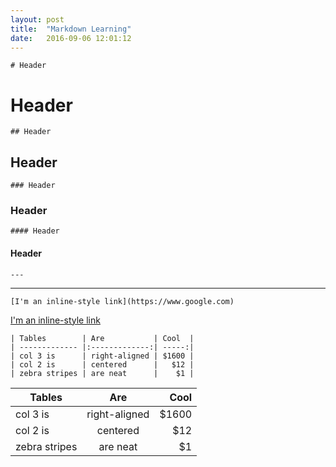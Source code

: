 ```yaml
---
layout: post
title:  "Markdown Learning"
date:   2016-09-06 12:01:12 
---
```

```
# Header
```

# Header

```
## Header
```

## Header

```
### Header
```

### Header

```
#### Header
```

#### Header

```
---
```
---

```
[I'm an inline-style link](https://www.google.com)
```
[I'm an inline-style link](https://www.google.com)

```
| Tables        | Are           | Cool  |
| ------------- |:-------------:| -----:|
| col 3 is      | right-aligned | $1600 |
| col 2 is      | centered      |   $12 |
| zebra stripes | are neat      |    $1 |
```

| Tables        | Are           | Cool  |
| ------------- |:-------------:| -----:|
| col 3 is      | right-aligned | $1600 |
| col 2 is      | centered      |   $12 |
| zebra stripes | are neat      |    $1 |